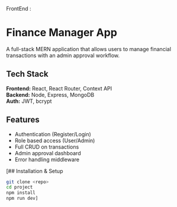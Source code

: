FrontEnd : 
# Finance Manager App

A full-stack MERN application that allows users to manage financial transactions with an admin approval workflow.

## Tech Stack
**Frontend:** React, React Router, Context API  
**Backend:** Node, Express, MongoDB  
**Auth:** JWT, bcrypt  

## Features
- Authentication (Register/Login)
- Role based access (User/Admin)
- Full CRUD on transactions
- Admin approval dashboard
- Error handling middleware




[## Installation & Setup
```bash
git clone <repo>
cd project
npm install
npm run dev]

